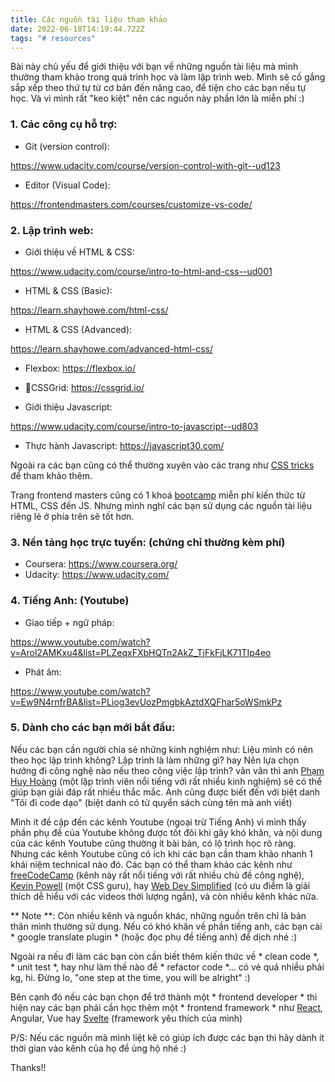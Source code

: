 ```yaml
---
title: Các nguồn tài liệu tham khảo
date: 2022-06-18T14:19:44.722Z
tags: "# resources"
---
```

Bài này chủ yếu để giới thiệu với bạn về những nguồn tài liệu mà mình thường tham khảo trong quá trình học và làm lập trình web. Mình sẽ cố gắng sắp xếp theo thứ tự từ cơ bản đến nâng cao, để tiện cho các bạn nếu tự học. Và vì mình rất "keo kiệt" nên các nguồn này phần lớn là miễn phí :)

### 1. Các công cụ hỗ trợ:

- Git (version control): 

<https://www.udacity.com/course/version-control-with-git--ud123>

- Editor (Visual Code): 

<https://frontendmasters.com/courses/customize-vs-code/>

### 2. Lập trình web: 

- Giới thiệu về HTML & CSS:

<https://www.udacity.com/course/intro-to-html-and-css--ud001>

- HTML & CSS (Basic): 

<https://learn.shayhowe.com/html-css/>

- HTML & CSS (Advanced): 

<https://learn.shayhowe.com/advanced-html-css/>

- Flexbox: <https://flexbox.io/>

- CSSGrid: <https://cssgrid.io/>

- Giới thiệu Javascript:

<https://www.udacity.com/course/intro-to-javascript--ud803>

- Thực hành Javascript: <https://javascript30.com/>

Ngoài ra các bạn cũng có thể thường xuyên vào các trang như [CSS tricks](https://css-tricks.com/) để tham khảo thêm. 

Trang frontend masters cũng có 1 khoá [bootcamp](https://frontendmasters.com/bootcamp/#joinBC) miễn phí kiến thức từ HTML, CSS đến JS. Nhưng mình nghĩ các bạn sử dụng các nguồn tài liệu riêng lẻ ở phía trên sẽ tốt hơn.

### 3. Nền tảng học trực tuyến: (chứng chỉ thường kèm phí)

- Coursera: <https://www.coursera.org/>
- Udacity: <https://www.udacity.com/>

### 4. Tiếng Anh: (Youtube)

- Giao tiếp + ngữ pháp: 

<https://www.youtube.com/watch?v=Arol2AMKxu4&list=PLZeqxFXbHQTn2AkZ_TjFkFjLK71TIp4eo>

- Phát âm: 

<https://www.youtube.com/watch?v=Ew9N4rnfrBA&list=PLiog3evUozPmgbkAztdXQFhar5oWSmkPz> 

### 5. Dành cho các bạn mới bắt đầu:

Nếu các bạn cần người chia sẻ những kinh nghiệm như: Liệu mình có nên theo học lập trình không? Lập trình là làm những gì? hay Nên lựa chọn hướng đi công nghệ nào nếu theo công việc lập trình? vân vân thì anh [Phạm Huy Hoàng](https://www.youtube.com/c/t%C3%B4i%C4%91icoded%E1%BA%A1oblog) (một lập trình viên nổi tiếng với rất nhiều kinh nghiệm) sẽ có thể giúp bạn giải đáp rất nhiều thắc mắc. Anh cũng được biết đến với biệt danh "Tôi đi code dạo" (biệt danh có từ quyển sách cùng tên mà anh viết)

Mình ít đề cập đến các kênh Youtube (ngoại trừ Tiếng Anh) vì mình thấy phần phụ đề của Youtube không được tốt đôi khi gây khó khăn, và nội dung của các kênh Youtube cũng thường ít bài bản, có lộ trình học rõ ràng. Nhưng các kênh Youtube cũng có ích khi các bạn cần tham khảo nhanh 1 khái niệm technical nào đó. Các bạn có thể tham khảo các kênh như [freeCodeCamp](https://www.youtube.com/c/Freecodecamp) (kênh này rất nổi tiếng với rất nhiều chủ đề công nghệ), [Kevin Powell](https://www.youtube.com/kepowob) (một CSS guru), hay [Web Dev Simplified](https://www.youtube.com/c/WebDevSimplified) (có ưu điểm là giải thích dễ hiểu với các videos thời lượng ngắn), và còn nhiều kênh khác nữa.

** Note **: Còn nhiều kênh và nguồn khác, những nguồn trên chỉ là bản thân mình thường sử dụng. Nếu có khó khăn về phần tiếng anh, các bạn cài * google translate plugin * (hoặc đọc phụ đề tiếng anh) để dịch nhé :)

Ngoài ra nếu đi làm các bạn còn cần biết thêm kiến thức về * clean code *, * unit test *, hay như làm thế nào để * refactor code *... có vẻ quá nhiều phải kg, hi. Đừng lo, "one step at the time, you will be alright" :)

Bên cạnh đó nếu các bạn chọn để trở thành một * frontend developer * thì hiện nay các bạn phải cần học thêm một * frontend framework * như [React](https://reactjs.org/), Angular, Vue hay [Svelte](https://svelte.dev/) (framework yêu thích của mình)

P/S: Nếu các nguồn mà mình liệt kê có giúp ích được các bạn thì hãy dành ít thời gian vào kênh của họ để ủng hộ nhé :)

Thanks!!
